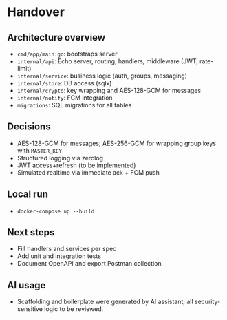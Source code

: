 # Handover

## Architecture overview
- `cmd/app/main.go`: bootstraps server
- `internal/api`: Echo server, routing, handlers, middleware (JWT, rate-limit)
- `internal/service`: business logic (auth, groups, messaging)
- `internal/store`: DB access (sqlx)
- `internal/crypto`: key wrapping and AES-128-GCM for messages
- `internal/notify`: FCM integration
- `migrations`: SQL migrations for all tables

## Decisions
- AES-128-GCM for messages; AES-256-GCM for wrapping group keys with `MASTER_KEY`
- Structured logging via zerolog
- JWT access+refresh (to be implemented)
- Simulated realtime via immediate ack + FCM push

## Local run
- `docker-compose up --build`

## Next steps
- Fill handlers and services per spec
- Add unit and integration tests
- Document OpenAPI and export Postman collection

## AI usage
- Scaffolding and boilerplate were generated by AI assistant; all security-sensitive logic to be reviewed.
